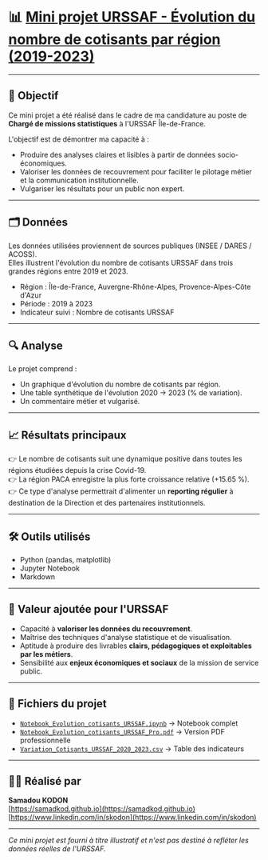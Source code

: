 # 📊 [Mini projet URSSAF - Évolution du nombre de cotisants par région (2019-2023)]([https://github.com/Samadkod/Valorisation-des-donn-es-du-recouvrement-URSSAF/blob/main/Mini-Projet-Urssaf/Notebook_Evolution_cotisants_URSSAF.html](https://github.com/Samadkod/Valorisation-des-donn-es-du-recouvrement-URSSAF/blob/main/Mini-Projet-Urssaf/Notebook_Evolution_cotisants_URSSAF.html))

---

## 🎯 Objectif

Ce mini projet a été réalisé dans le cadre de ma candidature au poste de **Chargé de missions statistiques** à l'URSSAF Île-de-France.

L'objectif est de démontrer ma capacité à :
- Produire des analyses claires et lisibles à partir de données socio-économiques.
- Valoriser les données de recouvrement pour faciliter le pilotage métier et la communication institutionnelle.
- Vulgariser les résultats pour un public non expert.

---

## 🗂️ Données

Les données utilisées proviennent de sources publiques (INSEE / DARES / ACOSS).  
Elles illustrent l'évolution du nombre de cotisants URSSAF dans trois grandes régions entre 2019 et 2023.

- Région : Île-de-France, Auvergne-Rhône-Alpes, Provence-Alpes-Côte d'Azur
- Période : 2019 à 2023
- Indicateur suivi : Nombre de cotisants URSSAF

---

## 🔍 Analyse

Le projet comprend :
- Un graphique d'évolution du nombre de cotisants par région.
- Une table synthétique de l'évolution 2020 → 2023 (% de variation).
- Un commentaire métier et vulgarisé.

---

## 📈 Résultats principaux

👉 Le nombre de cotisants suit une dynamique positive dans toutes les régions étudiées depuis la crise Covid-19.  
👉 La région PACA enregistre la plus forte croissance relative (+15.65 %).  
👉 Ce type d'analyse permettrait d'alimenter un **reporting régulier** à destination de la Direction et des partenaires institutionnels.

---

## 🛠️ Outils utilisés

- Python (pandas, matplotlib)
- Jupyter Notebook
- Markdown

---

## 🚀 Valeur ajoutée pour l'URSSAF

- Capacité à **valoriser les données du recouvrement**.
- Maîtrise des techniques d'analyse statistique et de visualisation.
- Aptitude à produire des livrables **clairs, pédagogiques et exploitables par les métiers**.
- Sensibilité aux **enjeux économiques et sociaux** de la mission de service public.

---

## 📄 Fichiers du projet

- [`Notebook_Evolution_cotisants_URSSAF.ipynb`](https://github.com/Samadkod/Valorisation-des-donn-es-du-recouvrement-URSSAF/tree/main/Mini-Projet-Urssaf/Notebook_Evolution_cotisants_URSSAF.ipynb) → Notebook complet
- [`Notebook_Evolution_cotisants_URSSAF_Pro.pdf`](https://github.com/Samadkod/Valorisation-des-donn-es-du-recouvrement-URSSAF/tree/main/Mini-Projet-Urssaf/Notebook_Evolution_cotisants_URSSAF_Pro.pdf) → Version PDF professionnelle
- [`Variation_Cotisants_URSSAF_2020_2023.csv`](https://github.com/Samadkod/Valorisation-des-donn-es-du-recouvrement-URSSAF/tree/main/Mini-Projet-Urssaf/Variation_Cotisants_URSSAF_2020_2023.csv) → Table des indicateurs

---

## 🧑‍💻 Réalisé par

**Samadou KODON**  
[https://samadkod.github.io](https://samadkod.github.io)  
[https://www.linkedin.com/in/skodon](https://www.linkedin.com/in/skodon)

---

*Ce mini projet est fourni à titre illustratif et n'est pas destiné à refléter les données réelles de l'URSSAF.*
